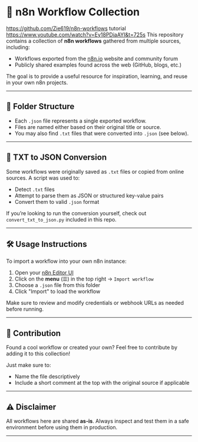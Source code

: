 # 🧠 n8n Workflow Collection
https://github.com/Zie619/n8n-workflows
tutorial 
https://www.youtube.com/watch?v=Ey18PDiaAYI&t=725s
This repository contains a collection of **n8n workflows** gathered from multiple sources, including:

* Workflows exported from the [n8n.io](https://n8n.io) website and community forum
* Publicly shared examples found across the web (GitHub, blogs, etc.)

The goal is to provide a useful resource for inspiration, learning, and reuse in your own n8n projects.

---

## 📂 Folder Structure

* Each `.json` file represents a single exported workflow.
* Files are named either based on their original title or source.
* You may also find `.txt` files that were converted into `.json` (see below).

---

## 🔄 TXT to JSON Conversion

Some workflows were originally saved as `.txt` files or copied from online sources. A script was used to:

* Detect `.txt` files
* Attempt to parse them as JSON or structured key-value pairs
* Convert them to valid `.json` format

If you’re looking to run the conversion yourself, check out `convert_txt_to_json.py` included in this repo.

---

## 🛠 Usage Instructions

To import a workflow into your own n8n instance:

1. Open your [n8n Editor UI](https://docs.n8n.io/hosting/editor-ui/)
2. Click on the **menu** (☰) in the top right → `Import workflow`
3. Choose a `.json` file from this folder
4. Click "Import" to load the workflow

Make sure to review and modify credentials or webhook URLs as needed before running.

---

## 🤝 Contribution

Found a cool workflow or created your own?
Feel free to contribute by adding it to this collection!

Just make sure to:

* Name the file descriptively
* Include a short comment at the top with the original source if applicable

---

## ⚠️ Disclaimer

All workflows here are shared **as-is**.
Always inspect and test them in a safe environment before using them in production.

---

